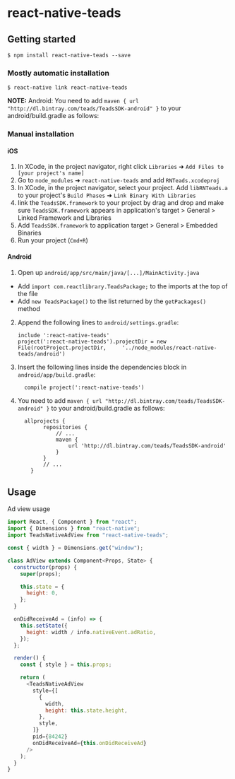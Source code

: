 # react-native-teads

## Getting started

`$ npm install react-native-teads --save`

### Mostly automatic installation

`$ react-native link react-native-teads`

**NOTE:**
Android:
You need to add `maven { url "http://dl.bintray.com/teads/TeadsSDK-android" }` to your android/build.gradle as follows:

### Manual installation

#### iOS

1. In XCode, in the project navigator, right click `Libraries` ➜ `Add Files to [your project's name]`
2. Go to `node_modules` ➜ `react-native-teads` and add `RNTeads.xcodeproj`
3. In XCode, in the project navigator, select your project. Add `libRNTeads.a` to your project's `Build Phases` ➜ `Link Binary With Libraries`
4. link the `TeadsSDK.framework` to your project by drag and drop and make sure `TeadsSDK.framework` appears in application's target > General > Linked Framework and Libraries
5. Add `TeadsSDK.framework` to application target > General > Embedded Binaries
6. Run your project (`Cmd+R`)

#### Android

1. Open up `android/app/src/main/java/[...]/MainActivity.java`

- Add `import com.reactlibrary.TeadsPackage;` to the imports at the top of the file
- Add `new TeadsPackage()` to the list returned by the `getPackages()` method

2. Append the following lines to `android/settings.gradle`:
   ```
   include ':react-native-teads'
   project(':react-native-teads').projectDir = new File(rootProject.projectDir, 	'../node_modules/react-native-teads/android')
   ```
3. Insert the following lines inside the dependencies block in `android/app/build.gradle`:
   ```
     compile project(':react-native-teads')
   ```
4. You need to add `maven { url "http://dl.bintray.com/teads/TeadsSDK-android" }` to your android/build.gradle as follows:
   ```
     allprojects {
           repositories {
               // ...
               maven {
                   url 'http://dl.bintray.com/teads/TeadsSDK-android'
               }
           }
           // ...
       }
   ```

## Usage

Ad view usage

```javascript
import React, { Component } from "react";
import { Dimensions } from "react-native";
import TeadsNativeAdView from "react-native-teads";

const { width } = Dimensions.get("window");

class AdView extends Component<Props, State> {
  constructor(props) {
    super(props);

    this.state = {
      height: 0,
    };
  }

  onDidReceiveAd = (info) => {
    this.setState({
      height: width / info.nativeEvent.adRatio,
    });
  };

  render() {
    const { style } = this.props;

    return (
      <TeadsNativeAdView
        style={[
          {
            width,
            height: this.state.height,
          },
          style,
        ]}
        pid={84242}
        onDidReceiveAd={this.onDidReceiveAd}
      />
    );
  }
}
```
